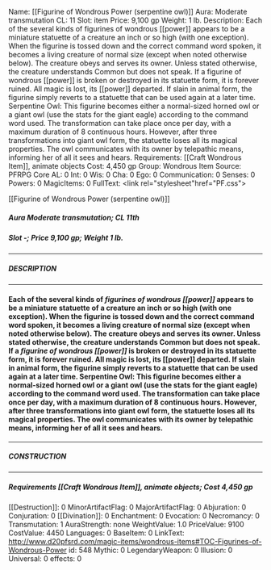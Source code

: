 Name: [[Figurine of Wondrous Power (serpentine owl)]]
Aura: Moderate transmutation
CL: 11
Slot: item
Price: 9,100 gp
Weight: 1 lb.
Description: Each of the several kinds of figurines of wondrous [[power]] appears to be a miniature statuette of a creature an inch or so high (with one exception). When the figurine is tossed down and the correct command word spoken, it becomes a living creature of normal size (except when noted otherwise below). The creature obeys and serves its owner. Unless stated otherwise, the creature understands Common but does not speak. If a figurine of wondrous [[power]] is broken or destroyed in its statuette form, it is forever ruined. All magic is lost, its [[power]] departed. If slain in animal form, the figurine simply reverts to a statuette that can be used again at a later time. Serpentine Owl: This figurine becomes either a normal-sized horned owl or a giant owl (use the stats for the giant eagle) according to the command word used. The transformation can take place once per day, with a maximum duration of 8 continuous hours. However, after three transformations into giant owl form, the statuette loses all its magical properties. The owl communicates with its owner by telepathic means, informing her of all it sees and hears.
Requirements: [[Craft Wondrous Item]], animate objects
Cost: 4,450 gp
Group: Wondrous Item
Source: PFRPG Core
AL: 0
Int: 0
Wis: 0
Cha: 0
Ego: 0
Communication: 0
Senses: 0
Powers: 0
MagicItems: 0
FullText: <link rel="stylesheet"href="PF.css"><div class="heading"><p class="alignleft">[[Figurine of Wondrous Power (serpentine owl)]]</p><div style="clear: both;"></div></div><div><h5><b>Aura </b>Moderate transmutation; <b>CL </b>11th</h5><h5><b>Slot </b>-; <b>Price </b>9,100 gp; <b>Weight </b>1 lb.</h5></div><hr/><div><h5><b>DESCRIPTION</b></h5></div><hr/><div><h4><p>Each of the several kinds of <i>figurines of wondrous [[power]]</i> appears to be a miniature statuette of a creature an inch or so high (with one exception). When the figurine is tossed down and the correct command word spoken, it becomes a living creature of normal size (except when noted otherwise below). The creature obeys and serves its owner. Unless stated otherwise, the creature understands Common but does not speak. If a <i>figurine of wondrous [[power]]</i> is broken or destroyed in its statuette form, it is forever ruined. All magic is lost, its [[power]] departed. If slain in animal form, the figurine simply reverts to a statuette that can be used again at a later time. <b>Serpentine Owl</b>: This figurine becomes either a normal-sized horned owl or a giant owl (use the stats for the giant eagle) according to the command word used. The transformation can take place once per day, with a maximum duration of 8 continuous hours. However, after three transformations into giant owl form, the statuette loses all its magical properties. The owl communicates with its owner by telepathic means, informing her of all it sees and hears.</p></h4></div><hr/><div><h5><b>CONSTRUCTION</b></h5></div><hr/><div><h5><b>Requirements </b>[[Craft Wondrous Item]], <i>animate objects</i>; <b>Cost </b>4,450 gp</h5></div>
[[Destruction]]: 0
MinorArtifactFlag: 0
MajorArtifactFlag: 0
Abjuration: 0
Conjuration: 0
[[Divination]]: 0
Enchantment: 0
Evocation: 0
Necromancy: 0
Transmutation: 1
AuraStrength: none
WeightValue: 1.0
PriceValue: 9100
CostValue: 4450
Languages: 0
BaseItem: 0
LinkText: http://www.d20pfsrd.com/magic-items/wondrous-items#TOC-Figurines-of-Wondrous-Power
id: 548
Mythic: 0
LegendaryWeapon: 0
Illusion: 0
Universal: 0
effects: 0
